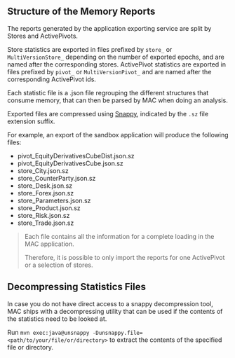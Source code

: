 ## Structure of the Memory Reports

The reports generated by the application exporting service are split by Stores
and ActivePivots.

Store statistics are exported in files prefixed by `store_` or
`MultiVersionStore_` depending on the number of exported epochs, and are named
after the corresponding stores. ActivePivot statistics are exported in files
prefixed by `pivot_` or `MultiVersionPivot_` and are named after the
corresponding ActivePivot ids.

Each statistic file is a .json file regrouping the different structures that
consume memory, that can then be parsed by MAC when doing an analysis.

Exported files are compressed using
[Snappy](https://en.wikipedia.org/wiki/Snappy_(compression)), indicated by the
`.sz` file extension suffix.

For example, an export of the sandbox application will produce the following
files:

* pivot_EquityDerivativesCubeDist.json.sz
* pivot_EquityDerivativesCube.json.sz
* store_City.json.sz
* store_CounterParty.json.sz
* store_Desk.json.sz
* store_Forex.json.sz
* store_Parameters.json.sz
* store_Product.json.sz
* store_Risk.json.sz
* store_Trade.json.sz

> Each file contains all the information for a complete loading in the MAC
> application.
> 
> Therefore, it is possible to only import the reports for one ActivePivot or a
> selection of stores.

## Decompressing Statistics Files

In case you do not have direct access to a snappy decompression tool, MAC ships
with a decompressing utility that can be used if the contents of the statistics
need to be looked at.

Run `mvn exec:java@unsnappy -Dunsnappy.file=<path/to/your/file/or/directory>` to
extract the contents of the specified file or directory.
